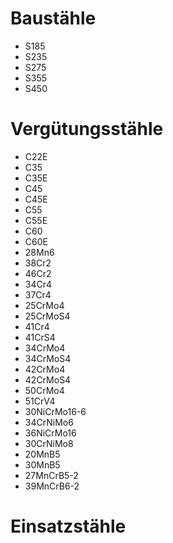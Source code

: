 # Baustähle  
- S185  
- S235  
- S275  
- S355  
- S450  

# Vergütungsstähle  
- C22E  
- C35   
- C35E  
- C45  
- C45E  
- C55  
- C55E  
- C60  
- C60E  
- 28Mn6  
- 38Cr2  
- 46Cr2  
- 34Cr4  
- 37Cr4  
- 25CrMo4  
- 25CrMoS4  
- 41Cr4  
- 41CrS4  
- 34CrMo4  
- 34CrMoS4  
- 42CrMo4  
- 42CrMoS4  
- 50CrMo4  
- 51CrV4  
- 30NiCrMo16-6  
- 34CrNiMo6  
- 36NiCrMo16  
- 30CrNiMo8  
- 20MnB5  
- 30MnB5
- 27MnCrB5-2  
- 39MnCrB6-2  

# Einsatzstähle  
